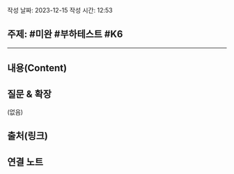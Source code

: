 작성 날짜: 2023-12-15
작성 시간: 12:53

## 주제: #미완 #부하테스트 #K6 

----
## 내용(Content)


## 질문 & 확장

(없음)

## 출처(링크)


## 연결 노트










